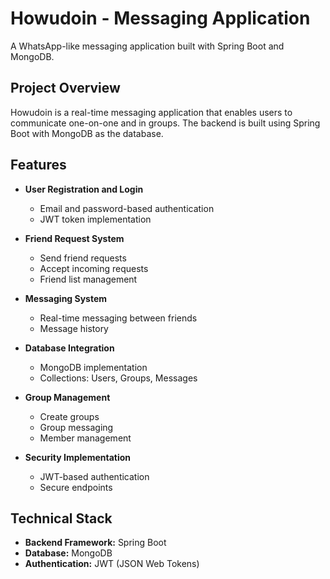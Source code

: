 # Howudoin - Messaging Application

A WhatsApp-like messaging application built with Spring Boot and MongoDB.

## Project Overview
Howudoin is a real-time messaging application that enables users to communicate one-on-one and in groups. The backend is built using Spring Boot with MongoDB as the database.

## Features
- **User Registration and Login**
  - Email and password-based authentication
  - JWT token implementation
  
- **Friend Request System**
  - Send friend requests
  - Accept incoming requests
  - Friend list management
  
- **Messaging System**
  - Real-time messaging between friends
  - Message history
  
- **Database Integration**
  - MongoDB implementation
  - Collections: Users, Groups, Messages
  
- **Group Management**
  - Create groups
  - Group messaging
  - Member management
  
- **Security Implementation**
  - JWT-based authentication
  - Secure endpoints

## Technical Stack
- **Backend Framework:** Spring Boot
- **Database:** MongoDB
- **Authentication:** JWT (JSON Web Tokens)


